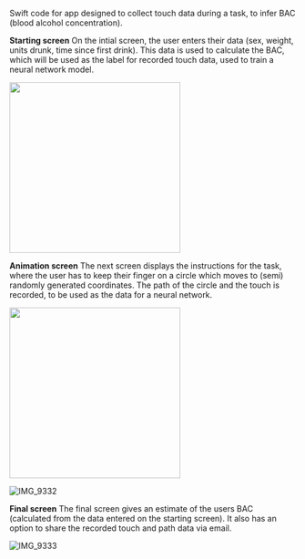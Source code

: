 
Swift code for app designed to collect touch data during a task, to infer BAC (blood alcohol concentration).

**Starting screen**
On the intial screen, the user enters their data (sex, weight, units drunk, time since first drink).
This data is used to calculate the BAC, which will be used as the label for recorded touch data, used to train a neural network model.

<img src="https://github.com/ng432/SoberSense/assets/73446355/faab1ce3-b59b-4bc4-95b7-cb549b24a6d1" width="300">

**Animation screen**
The next screen displays the instructions for the task, where the user has to keep their finger on a circle which moves to (semi) randomly generated coordinates.
The path of the circle and the touch is recorded, to be used as the data for a neural network. 

<img src="https://github.com/ng432/SoberSense/assets/73446355/88d1572c-c13e-4b3f-b7fe-c37177e461dc" width="300">

![IMG_9332](https://github.com/ng432/SoberSense/assets/73446355/88d1572c-c13e-4b3f-b7fe-c37177e461dc)


**Final screen**
The final screen gives an estimate of the users BAC (calculated from the data entered on the starting screen). 
It also has an option to share the recorded touch and path data via email. 

![IMG_9333](https://github.com/ng432/SoberSense/assets/73446355/a6ea3623-261a-4271-8a5e-f8ffbba3d690)

